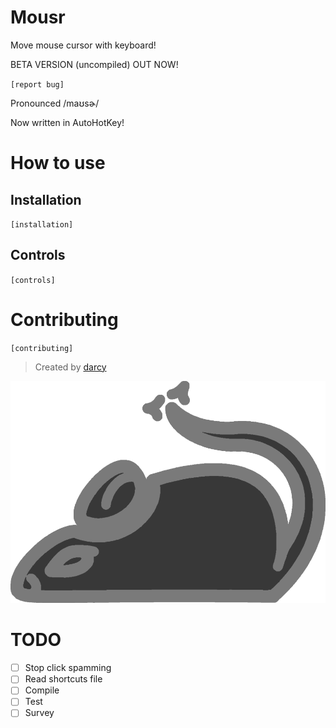 # Mousr

Move mouse cursor with keyboard!

BETA VERSION (uncompiled) OUT NOW!

`[report bug]`

Pronounced /maʊsɚ/

Now written in AutoHotKey!

# How to use

## Installation

`[installation]`

## Controls

`[controls]`

# Contributing

`[contributing]`

> Created by [darcy](https://github.com/darccyy)

![Icon: Grey mouse graphic](./image/icon.png)

# TODO

- [ ] Stop click spamming
- [ ] Read shortcuts file
- [ ] Compile
- [ ] Test
- [ ] Survey
